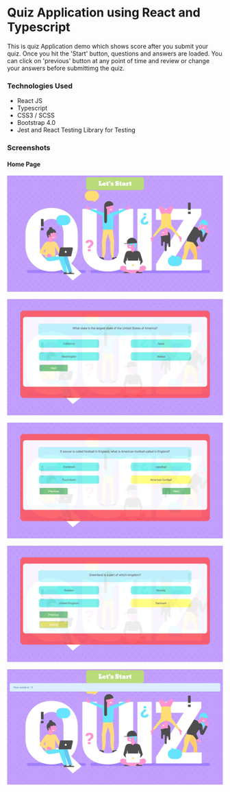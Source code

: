 # Quiz Application using React and Typescript
This is quiz Application demo which shows score after you submit your quiz. Once you hit the 'Start' button, questions and answers are loaded. You can click on 'previous' button at any point of time and review or change your answers before submittimg the quiz. 

### Technologies Used
* React JS
* Typescript
* CSS3 / SCSS
* Bootstrap 4.0
* Jest and React Testing Library for Testing

 ### Screenshots

 #### Home Page

 ![Alt text](https://github.com/supriti23/quiz/blob/main/screenshots/Screenshot%20Home%20Page.jpg "Home Page")

  ![Alt text](https://github.com/supriti23/quiz/blob/main/screenshots/Screenshot%202021-03-03%20at%2012.26.34%20AM.png "Question Demo")

  ![Alt text](https://github.com/supriti23/quiz/blob/main/screenshots/Screenshot%202021-03-03%20at%2012.27.31%20AM.png "Selected Answer")

  ![Alt text](https://github.com/supriti23/quiz/blob/main/screenshots/Screenshot%202021-03-03%20at%2012.27.58%20AM.png "On the last question Submit button appears")

  ![Alt text](https://github.com/supriti23/quiz/blob/main/screenshots/Screenshot%202021-03-03%20at%2012.28.19%20AM.png "Score appears and you can again start the quiz")

  

 
